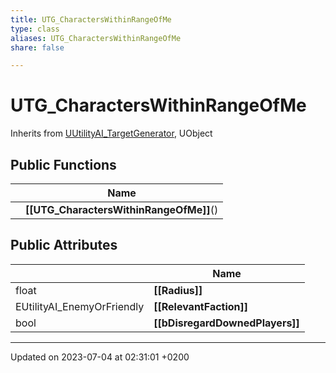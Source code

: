 ```yaml
---
title: UTG_CharactersWithinRangeOfMe
type: class
aliases: UTG_CharactersWithinRangeOfMe
share: false

---
```


# UTG_CharactersWithinRangeOfMe





Inherits from [UUtilityAI_TargetGenerator](/docs/SDK/Source/Classes/classUUtilityAI__TargetGenerator.md), UObject

## Public Functions

|                | Name           |
| -------------- | -------------- |
| | **[[UTG_CharactersWithinRangeOfMe]]**() |

## Public Attributes

|                | Name           |
| -------------- | -------------- |
| float | **[[Radius]]**  |
| EUtilityAI_EnemyOrFriendly | **[[RelevantFaction]]**  |
| bool | **[[bDisregardDownedPlayers]]**  |

-------------------------------

Updated on 2023-07-04 at 02:31:01 +0200